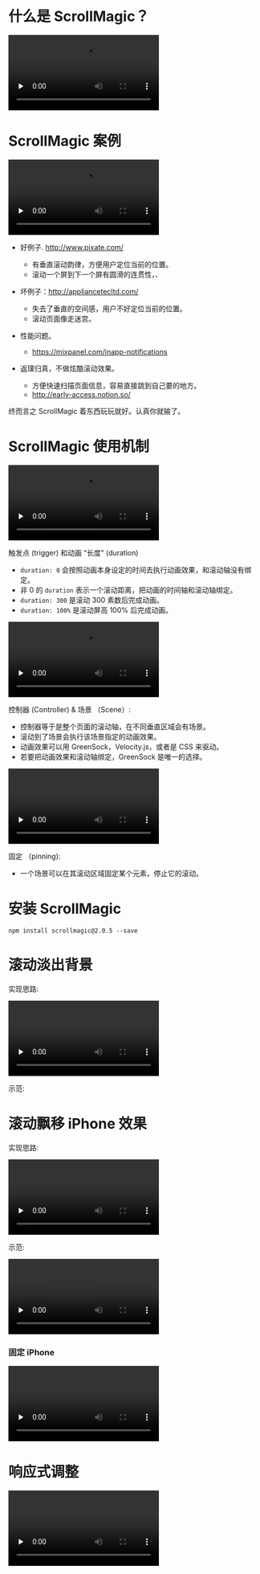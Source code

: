 # 什么是 ScrollMagic？

<video src="http://7xn15n.media1.z0.glb.clouddn.com/scrollmagic-leadin.mp4" controls preload="none"></video>

# ScrollMagic 案例

<video src="http://7xn15n.media1.z0.glb.clouddn.com/scrollmagic-rant.mp4" controls preload="none"></video>

+ 好例子. http://www.pixate.com/
  + 有垂直滚动韵律，方便用户定位当前的位置。
  + 滚动一个屏到下一个屏有圆滑的连贯性，、

+ 坏例子：http://appliancetecltd.com/
  + 失去了垂直的空间感，用户不好定位当前的位置。
  + 滚动页面像走迷宫。

+ 性能问题。
  + https://mixpanel.com/inapp-notifications

+ 返璞归真，不做炫酷滚动效果。
  + 方便快速扫描页面信息，容易直接跳到自己要的地方。
  + http://early-access.notion.so/

终而言之 ScrollMagic 着东西玩玩就好。认真你就输了。

# ScrollMagic 使用机制

<video src="http://7xn15n.media1.z0.glb.clouddn.com/scrollmagic-trigger.mp4" controls preload="none"></video>

触发点 (trigger) 和动画 “长度” (duration)

+ `duration: 0` 会按照动画本身设定的时间去执行动画效果，和滚动轴没有绑定。
+ 非 0 的 `duration` 表示一个滚动距离，把动画的时间轴和滚动轴绑定。
+ `duration: 300` 是滚动 300 素数后完成动画。
+ `duration: 100%` 是滚动屏高 100% 后完成动画。

<video src="http://7xn15n.media1.z0.glb.clouddn.com/controller-and-scene.mp4" controls preload="none"></video>

控制器 (Controller) & 场景 （Scene）:

+ 控制器等于是整个页面的滚动轴，在不同垂直区域会有场景。
+ 滚动到了场景会执行该场景指定的动画效果。
+ 动画效果可以用 GreenSock，Velocity.js，或者是 CSS 来驱动。
+ 若要把动画效果和滚动轴绑定，GreenSock 是唯一的选择。

<video src="http://7xn15n.media1.z0.glb.clouddn.com/pinning.mp4" controls preload="none"></video>

固定 （pinning):

+ 一个场景可以在其滚动区域固定某个元素，停止它的滚动。

# 安装 ScrollMagic

```
npm install scrollmagic@2.0.5 --save
```

# 滚动淡出背景

实现思路:

<video src="http://7xn15n.media1.z0.glb.clouddn.com/background-fading-plan.mp4" controls preload="none"></video>

示范:

# 滚动飘移 iPhone 效果

实现思路:

<video src="http://7xn15n.media1.z0.glb.clouddn.com/iphone-movement-implementation-plan.mp4" controls preload="none"></video>

示范:

<video src="http://7xn15n.media1.z0.glb.clouddn.com/iphone-movement-implementation.mp4" controls preload="none"></video>

### 固定 iPhone

<video src="http://7xn15n.media1.z0.glb.clouddn.com/pin-iphone.mp4" controls preload="none"></video>

# 响应式调整

<video src="http://7xn15n.media1.z0.glb.clouddn.com/responsive-demo.mp4" controls preload="none"></video>